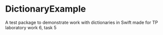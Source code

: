 # DictionaryExample

A test package to demonstrate work with dictionaries in Swift made for TP laboratory work 6, task 5
